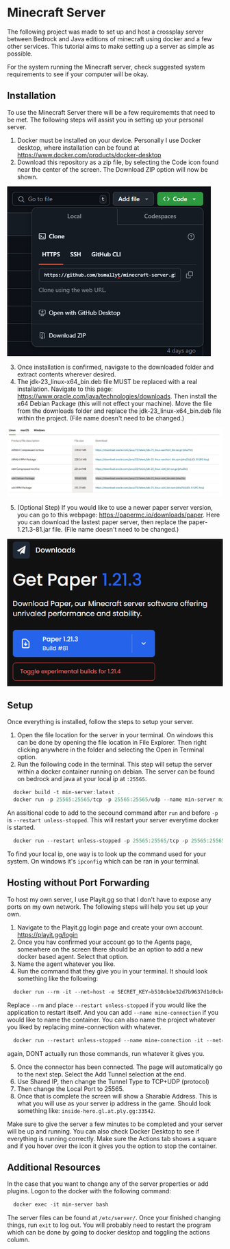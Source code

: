 # Minecraft Server 
The following project was made to set up and host a crossplay server between Bedrock and Java editions of minecraft using docker and a few other services. 
This tutorial aims to make setting up a server as simple as possible. 

For the system running the Minecraft server, check suggested system requirements to see if your computer will be okay. 

## Installation
To use the Minecraft Server there will be a few requirememts that need to be met. The following steps will assist you in setting up your personal server. 
1. Docker must be installed on your device. Personally I use Docker desktop, where installation can be found at https://www.docker.com/products/docker-desktop
2. Download this repository as a zip file, by selecting the Code icon found near the center of the screen. The Download ZIP option will now be shown. 

  ![alt text](image.png)

3. Once installation is confirmed, navigate to the downloaded folder and extract contents wherever desired.
4. The jdk-23_linux-x64_bin.deb file MUST be replaced with a real installation. Navigate to this page: https://www.oracle.com/java/technologies/downloads. 
Then install the x64 Debian Package (this will not effect your machine). Move the file from the downloads folder and replace the jdk-23_linux-x64_bin.deb file within the project.
(File name doesn't need to be changed.) 

  ![alt text](image-2.png)

5. (Optional Step) If you would like to use a newer paper server version, you can go to this webpage: https://papermc.io/downloads/paper. 
Here you can download the lastest paper server, then replace the paper-1.21.3-81.jar file. (File name doesn't need to be changed.) 

  ![alt text](image-1.png)
  

## Setup
Once everything is installed, follow the steps to setup your server.
1. Open the file location for the server in your terminal. On windows this can be done by opening the file location in File Explorer. 
Then right clicking anywhere in the folder and selecting the Open in Terminal option.
2. Run the following code in the terminal. This step will setup the server within a docker container running on debian. 
The server can be found on bedrock and java at your local ip at `:25565`.
  ```powershell
    docker build -t min-server:latest .
    docker run -p 25565:25565/tcp -p 25565:25565/udp --name min-server min-server:latest
  ```
An assitional code to add to the secound command after `run` and before `-p` is `--restart unless-stopped`. This will restart your server everytime docker is started.
  ```powershell
    docker run --restart unless-stopped -p 25565:25565/tcp -p 25565:25565/udp --name min-server min-server:latest
  ```
To find your local ip, one way is to look up the command used for your system. On windows it's `ipconfig` which can be ran in your terminal.  


## Hosting without Port Forwarding
To host my own server, I use Playit.gg so that I don't have to expose any ports on my own network. The following steps will help you set up your own. 

1. Navigate to the Playit.gg login page and create your own account. https://playit.gg/login
2. Once you hav confirmed your account go to the Agents page, somewhere on the screen there should be an option to add a new docker based agent. Select that option.
3. Name the agent whatever you like.
4. Run the command that they give you in your terminal. It should look something like the following:
```powershell
  docker run --rm -it --net=host -e SECRET_KEY=b510cbbe32d7b9637d1d0cbcbc01328925a0363b2fc8a0cd39d1f0b2697ad0c4 ghcr.io/playit-cloud/playit-agent:0.15
```
Replace `--rm` and place `--restart unless-stopped` if you would like the application to restart itself. And you can add `--name mine-connection` if you would like to name the container. 
You can also name the project whatever you liked by replacing mine-connection with whatever.
```powershell
  docker run --restart unless-stopped --name mine-connection -it --net=host -e SECRET_KEY=b510cbbe32d7b9637d1d0cbcbc01328925a0363b2fc8a0cd39d1f0b2697ad0c4 ghcr.io/playit-cloud/playit-agent:0.15
```
again, DONT actually run those commands, run whatever it gives you.

5. Once the connector has been connected. The page will automatically go to the next step. Select the Add Tunnel selection at the end.
6. Use Shared IP, then change the Tunnel Type to TCP+UDP (protocol)
7. Then change the Local Port to 25565. 
8. Once that is complete the screen will show a Sharable Address. This is what you will use as your server ip address in the game. Should look something like: `inside-hero.gl.at.ply.gg:33542`.

Make sure to give the server a few minutes to be completed and your server will be up and running. 
You can also check Docker Desktop to see if everything is running correctly. Make sure the Actions tab shows a square and if you hover over the icon it gives you the option to stop the container. 

## Additional Resources
In the case that you want to change any of the server properties or add plugins. Logon to the docker with the following command:
```powershell
  docker exec -it min-server bash
```
The server files can be found at `/etc/server/`. Once your finished changing things, run `exit` to log out.
You will probably need to restart the program which can be done by going to docker desktop and toggling the actions column.
